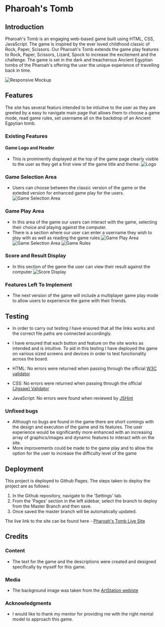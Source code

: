 # Pharoah's Tomb

## Introduction
Pharoah's Tomb is an engaging web-based game built using HTML, CSS, JavaScript. The game is inspired by the ever loved childhood classic of Rock, Paper, Scissors. Our Pharoah's Tomb extends the game play features to Rock, Paper, Scissors, Lizard, Spock to increase the excitement and the challenge. The game is set in the dark and treacherous Ancient Egyptian tombs of the Pharoah's offering the user the unique experience of travelling back in time.

![Responsive Mockup](assets/documentation/image(4).png)

## Features

The site has several featurs intended to be intiuitve to the user as they are greeted by a easy to navigate main page that allows them to choose a game mode, read game rules, set username all on the backdrop of an Ancient Egpytian tomb.

### Existing Features

#### Game Logo and Header
- This is prominently displayed at the top of the game page clearly visible to the user as they get a first view of the game title and theme.
![Logo](assets/documentation/image(5).png)

### Game Selection Area
- Users can choose between the classic version of the game or the exteded version for enhanced game play for the users. 
![Game Selection Area](assets/documentation/image(6).png)

### Game Play Area
- In this area of the game our users can interact with the game, selecting their choice and playing against the computer.
- There is a section where our user can enter a username they wish to play with as well as reading the game rules
![Game Play Area](assets/documentation/image(7).png)
![Game Selection Area](assets/documentation/image(8).png)
![Game Rules](assets/documentation/image(9).png)

### Score and Result Display
- In this section of the game the user can view their result against the computer 
![Score Display](assets/documentation/image(10).png)

### Features Left To Implement
- The next version of the game will include a multiplayer game play mode to allow users to experience the game with their friends.

## Testing
- In order to carry out testing I have ensured that all the links works and the correct file paths are connected accordingly.
- I have ensured that each button and feature on the site works as intended and is intuitive. To aid in this testing I have deployed the game on various sized screens and devices in order to test functionality across the board.

- HTML: No errors were returned when passing through the official [W3C validator](https://validator.w3.org/nu/?doc=https%3A%2F%2Fibrahimabedghane.github.io%2FPharoah-s-Tomb%2F)
- CSS: No errors were returned when passing through the official [(Jigsaw) Validator](https://jigsaw.w3.org/css-validator/validator?uri=https%3A%2F%2Fibrahimabedghane.github.io%2FPharoah-s-Tomb%2F&profile=css3svg&usermedium=all&warning=1&vextwarning=&lang=en)
- JavaScript: No errors were found when reviewed by [JSHint](https://jshint.com/)

### Unfixed bugs
- Although no bugs are found in the game there are short comings with the design and execution of the game and its features. The user experience would be significantly more enhanced with an increasing array of graphics/images and dynamic features to interact with on the site.
- More improvements could be made to the game play and to allow the option for the user to increase the difficulty level of the game

## Deployment

This project is deployed to Github Pages. The steps taken to deploy the project are as follows:
1. In the Github repository, navigate to the 'Settings' tab.
2. From the 'Pages' section in the left sidebar, select the branch to deploy from the Master Branch and then save.
3. Once saved the master branch will be automatically updated.

The live link to the site can be found here - [Pharoah's Tomb Live Site](https://ibrahimabedghane.github.io/Pharoah-s-Tomb/)

## Credits

### Content
- The text for the game and the descriptions were created and designed specifically by myself for this game.

### Media
- The background image was taken from the [ArtStation webiste](https://www.artstation.com/artwork/ykV18x)

### Acknowledgments 
 - I would like to thank my mentor for providing me with the right mental model to approach this game.